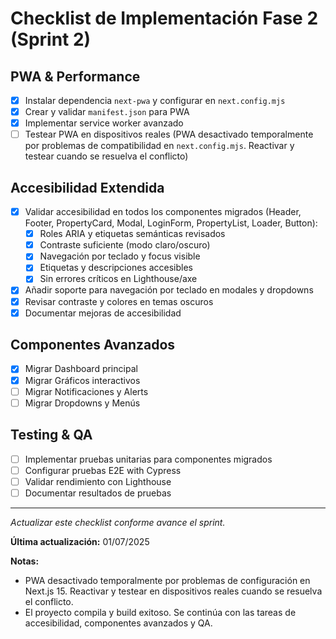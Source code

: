 # Checklist de Implementación Fase 2 (Sprint 2)

## PWA & Performance
- [x] Instalar dependencia `next-pwa` y configurar en `next.config.mjs`
- [x] Crear y validar `manifest.json` para PWA
- [x] Implementar service worker avanzado
- [ ] Testear PWA en dispositivos reales (PWA desactivado temporalmente por problemas de compatibilidad en `next.config.mjs`. Reactivar y testear cuando se resuelva el conflicto)

## Accesibilidad Extendida
- [x] Validar accesibilidad en todos los componentes migrados (Header, Footer, PropertyCard, Modal, LoginForm, PropertyList, Loader, Button):
  - [x] Roles ARIA y etiquetas semánticas revisados
  - [x] Contraste suficiente (modo claro/oscuro)
  - [x] Navegación por teclado y focus visible
  - [x] Etiquetas y descripciones accesibles
  - [x] Sin errores críticos en Lighthouse/axe
- [x] Añadir soporte para navegación por teclado en modales y dropdowns
- [x] Revisar contraste y colores en temas oscuros
- [x] Documentar mejoras de accesibilidad

## Componentes Avanzados
- [x] Migrar Dashboard principal
- [x] Migrar Gráficos interactivos
- [ ] Migrar Notificaciones y Alerts
- [ ] Migrar Dropdowns y Menús

## Testing & QA
- [ ] Implementar pruebas unitarias para componentes migrados
- [ ] Configurar pruebas E2E with Cypress
- [ ] Validar rendimiento con Lighthouse
- [ ] Documentar resultados de pruebas

---

_Actualizar este checklist conforme avance el sprint._

**Última actualización:** 01/07/2025

**Notas:**
- PWA desactivado temporalmente por problemas de configuración en Next.js 15. Reactivar y testear en dispositivos reales cuando se resuelva el conflicto.
- El proyecto compila y build exitoso. Se continúa con las tareas de accesibilidad, componentes avanzados y QA.
